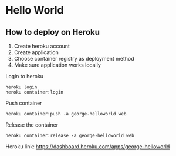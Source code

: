 # Hello World

## How to deploy on Heroku
1. Create heroku account
2. Create application
3. Choose container registry as deployment method
4. Make sure application works locally


Login to heroku
```
heroku login
heroku container:login
```

Push container
```
heroku container:push -a george-helloworld web
```

Release the container
```
heroku container:release -a george-helloworld web
```

Heroku link: https://dashboard.heroku.com/apps/george-helloworld